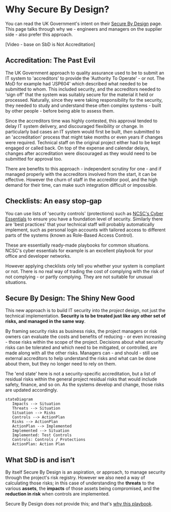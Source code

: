 # Why Secure By Design?

You can read the UK Government's intent on their [Secure By Design](https://www.security.gov.uk/policy-and-guidance/secure-by-design/) page. This page talks through why we - engineers and managers on the supplier side - also prefer this approach. 

[Video - base on SbD is Not Accreditation]

## Accreditation: The Past Evil

The UK Government approach to quality assurance used to be to submit an IT system to 'accreditors' to provide the 'Authority To Operate' - or not.  The MoD for example had 'JSP604' which described what needed to be submitted to whom.  This included security, and the accreditors needed to 'sign off' that the system was suitably secure for the material it held or processed. Naturally, since they were taking responsibility for the security, they needed to study and understand these often complex systems - built by other people - before being able to assess them.  

Since the accreditors time was highly contested, this approval tended to delay IT system delivery, and discouraged flexibility or change. In particularly bad cases an IT system would first be built, *then* submitted to an 'accreditation' process that might take months or even years if changes were required. Technical staff on the original project either had to be kept engaged or called back. On top of the expense and calendar delays, changes after accreditation were discouraged as they would need to be submitted for approval too. 

There are benefits to this approach - independent scrutiny for one - and if managed properly with the accreditors involved from the start, it can be effective. However the churn of staff in the accreditor pool, and the high demand for their time, can make such integration difficult or impossible. 

## Checklists: An easy stop-gap

You can use lists of 'security controls' (protections) such as [NCSC's Cyber Essentials](https://www.ncsc.gov.uk/cyberessentials/) to ensure you have a foundation level of security.  Similarly there are 'best practices' that your technical staff will probably automatically implement, such as personal login accounts with tailored access to different parts of the systems (known as Role-Based Access Control).

These are essentially ready-made playbooks for common situations. NCSC's cyber essentials for example is an excellent playbook for your office and developer networks. 

However applying checklists only tell you whether your system is compliant or not. There is no real way of trading the cost of complying with the risk of not complying - or partly complying. They are not suitable for unusual situations.

## Secure By Design: The Shiny New Good

This new approach is to build IT security into the *project* design, not just the technical implementation. **Security is to be treated just like any other set of risks, and managed in the same way**. 

By framing security risks as business risks, the project managers or risk owners can evaluate the costs and benefits of reducing  - or even increasing - those risks within the scope of the project. Decisions about what security risks can be tolerated and which need to be mitigated, or controlled, are made along with all the other risks. Managers can - and should - still use external accreditors to help understand the risks and what can be done about them, but they no longer need to rely on them.

The 'end state' here is not a security-specific accreditation, but a list of residual risks within the general project residual risks that would include safety, finance, and so on.  As the systems develop and change, those risks are updated accordingly. 

```mermaid
stateDiagram
   Impacts --> Situation
   Threats --> Situation 
   Situation --> Risks
   Controls --> ActionPlan
   Risks --> ActionPlan
   ActionPlan --> Implemented
   Implemented --> Situation
   Implemented: Test Controls
   Controls: Controls / Protections
   ActionPlan: Action Plan

```





## What SbD is and isn’t

By itself Secure By Design is an aspiration, or approach, to manage security through the project's risk registry. However we also need a way of calculating those risks; in this case of understanding the **threats** to the various **assets**, the **impacts** of those assets being compromised, and the **reduction in risk** when controls are implemented.

Secure By Design does not provide this; and that's [why this playbook](WhyPlaybook.md). 

